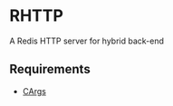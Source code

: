 # RHTTP

A Redis HTTP server for hybrid back-end

## Requirements
* [CArgs](https://github.com/pedramcode/cargs)